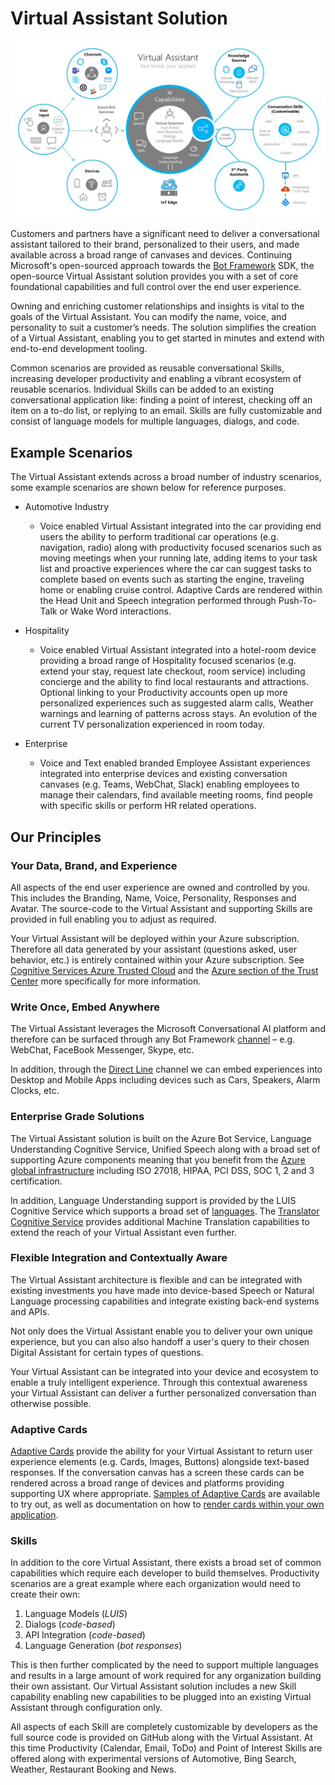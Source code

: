 # Virtual Assistant Solution

![Virtual Assistant Diagram](../media/virtualassistant-diagram.jpg)

Customers and partners have a significant need to deliver a conversational assistant tailored to their brand, personalized to their users, and made available across a broad range of canvases and devices. Continuing Microsoft's open-sourced approach towards the [Bot Framework](http://aka.ms/botframework) SDK, the open-source Virtual Assistant solution provides you with a set of core foundational capabilities and full control over the end user experience.

Owning and enriching customer relationships and insights is vital to the goals of the Virtual Assistant. You can modify the name, voice, and personality to suit a customer’s needs. The solution simplifies the creation of a Virtual Assistant, enabling you to get started in minutes and extend with end-to-end development tooling.

Common scenarios are provided as reusable conversational Skills, increasing developer productivity and enabling a vibrant ecosystem of reusable scenarios. Individual Skills can be added to an existing conversational application like: finding a point of interest, checking off an item on a to-do list, or replying to an email. Skills are fully customizable and consist of language models for multiple languages, dialogs, and code.

## Example Scenarios

The Virtual Assistant extends across a broad number of industry scenarios, some example scenarios are shown below for reference purposes.

- Automotive Industry
  - Voice enabled Virtual Assistant integrated into the car providing end users the ability to perform traditional car operations (e.g. navigation, radio) along with productivity focused scenarios such as moving meetings when your running late, adding items to your task list and proactive experiences where the car can suggest tasks to complete based on events such as starting the engine, traveling home or enabling cruise control. Adaptive Cards are rendered within the Head Unit and Speech integration performed through Push-To-Talk or Wake Word interactions.

- Hospitality
  - Voice enabled Virtual Assistant integrated into a hotel-room device providing a broad range of Hospitality focused scenarios (e.g. extend your stay, request late checkout, room service) including concierge and the ability to find local restaurants and attractions. Optional linking to your Productivity accounts open up more personalized experiences such as suggested alarm calls, Weather warnings and learning of patterns across stays. An evolution of the current TV personalization experienced in room today.

- Enterprise
  - Voice and Text enabled branded Employee Assistant experiences integrated into enterprise devices and existing conversation canvases (e.g. Teams, WebChat, Slack) enabling employees to manage their calendars, find available meeting rooms, find people with specific skills or perform HR related operations.

## Our Principles

### Your Data, Brand, and Experience

All aspects of the end user experience are owned and controlled by you. This includes the Branding, Name, Voice, Personality, Responses and Avatar. The source-code to the Virtual Assistant and supporting Skills are provided in full enabling you to adjust as required.

Your Virtual Assistant will be deployed within your Azure subscription. Therefore all data generated by your assistant (questions asked, user behavior, etc.) is entirely contained within your Azure subscription. See [Cognitive Services Azure Trusted Cloud](https://www.microsoft.com/en-us/trustcenter/cloudservices/cognitiveservices) and the [Azure section of the Trust Center](https://www.microsoft.com/en-us/TrustCenter/CloudServices/Azure) more specifically for more information.

### Write Once, Embed Anywhere

The Virtual Assistant leverages the Microsoft Conversational AI platform and therefore can be surfaced through any Bot Framework [channel](https://docs.microsoft.com/en-us/azure/bot-service/bot-service-manage-channels?view=azure-bot-service-4.0) – e.g. WebChat, FaceBook Messenger, Skype, etc.

In addition, through the [Direct Line](https://docs.microsoft.com/en-us/azure/bot-service/rest-api/bot-framework-rest-direct-line-3-0-concepts?view=azure-bot-service-4.0) channel we can embed experiences into Desktop and Mobile Apps including devices such as Cars, Speakers, Alarm Clocks, etc.

### Enterprise Grade Solutions

The Virtual Assistant solution is built on the Azure Bot Service, Language Understanding Cognitive Service, Unified Speech along with a broad set of supporting Azure components meaning that you benefit from the [Azure global infrastructure](https://azure.microsoft.com/en-gb/global-infrastructure/) including ISO 27018, HIPAA, PCI DSS, SOC 1, 2 and 3 certification.

In addition, Language Understanding support is provided by the LUIS Cognitive Service which supports a broad set of [languages](https://docs.microsoft.com/en-us/azure/cognitive-services/luis/luis-supported-languages). The [Translator Cognitive Service](https://azure.microsoft.com/en-us/services/cognitive-services/translator-text-api/) provides additional Machine Translation capabilities to extend the reach of your Virtual Assistant even further.

### Flexible Integration and Contextually Aware

The Virtual Assistant architecture is flexible and can be integrated with existing investments you have made into device-based Speech or Natural Language processing capabilities and integrate existing back-end systems and APIs.

Not only does the Virtual Assistant enable you to deliver your own unique experience, but you can also also handoff a user's query to their chosen Digital Assistant for certain types of questions.

Your Virtual Assistant can be integrated into your device and ecosystem to enable a truly intelligent experience.
Through this contextual awareness your Virtual Assistant can deliver a further personalized conversation than otherwise possible.

### Adaptive Cards

[Adaptive Cards](https://adaptivecards.io/) provide the ability for your Virtual Assistant to return user experience elements (e.g. Cards, Images, Buttons) alongside text-based responses.
If the conversation canvas has a screen these cards can be rendered across a broad range of devices and platforms providing supporting UX where appropriate.
[Samples of Adaptive Cards](https://adaptivecards.io/samples/) are available to try out, as well as documentation on how to [render cards within your own application](https://docs.microsoft.com/en-us/adaptive-cards/rendering-cards/getting-started).

### Skills

In addition to the core Virtual Assistant, there exists a broad set of common capabilities which require each developer to build themselves.
Productivity scenarios are a great example where each organization would need to create their own:

1. Language Models (*LUIS*)
2. Dialogs (*code-based*)
3. API Integration (*code-based*)
4. Language Generation (*bot responses*)

This is then further complicated by the need to support multiple languages and results in a large amount of work required for any organization building their own assistant.
Our Virtual Assistant solution includes a new Skill capability enabling new capabilities to be plugged into an existing Virtual Assistant through configuration only.

All aspects of each Skill are completely customizable by developers as the full source code is provided on GitHub along with the Virtual Assistant.  At this time Productivity (Calendar, Email, ToDo) and Point of Interest Skills are offered along with experimental versions of Automotive, Bing Search, Weather, Restaurant Booking and News.
